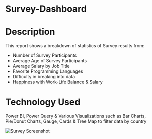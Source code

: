 # Survey-Dashboard

# Description
This report shows a breakdown of statistics of Survey results from:
- Number of Survey Participants
- Average Age of Survey Participants
- Average Salary by Job Title
- Favorite Programming Languages
- Difficulty in breaking into data
- Happiness with Work-Life Balance & Salary

# Technology Used
Power BI, Power Query & Various Visualizations such as Bar Charts, Pie/Donut Charts, Gauge, Cards & Tree Map to filter data by country

![Survey Screenshot](https://github.com/Anurag-Bhattacharya4199/Survey-Dashboard/assets/134398219/7aba170b-b3b2-4ee9-88ed-1aab75695665)
